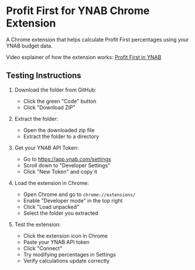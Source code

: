 # Profit First for YNAB Chrome Extension

A Chrome extension that helps calculate Profit First percentages using your YNAB budget data.

Video explainer of how the extension works: [Profit First in YNAB](https://share.zight.com/4guL97N9)

## Testing Instructions

1. Download the folder from GitHub:
   - Click the green "Code" button
   - Click "Download ZIP"

2. Extract the folder:
   - Open the downloaded zip file
   - Extract the folder to a directory

3. Get your YNAB API Token:
   - Go to https://app.ynab.com/settings
   - Scroll down to "Developer Settings"
   - Click "New Token" and copy it

4. Load the extension in Chrome:
   - Open Chrome and go to `chrome://extensions/`
   - Enable "Developer mode" in the top right
   - Click "Load unpacked"
   - Select the folder you extracted

5. Test the extension:
   - Click the extension icon in Chrome
   - Paste your YNAB API token
   - Click "Connect"
   - Try modifying percentages in Settings
   - Verify calculations update correctly


